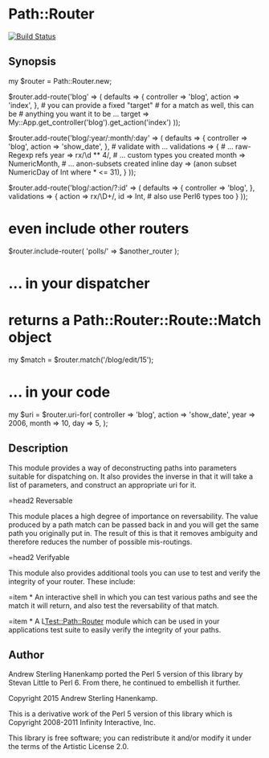 # Path::Router

[![Build Status](https://travis-ci.org/zostay/p6-Path-Router.svg?branch=master)](https://travis-ci.org/zostay/p6-Path-Router)

## Synopsis

  my $router = Path::Router.new;

  $router.add-route('blog' => (
      defaults => {
          controller => 'blog',
          action     => 'index',
      },
      # you can provide a fixed "target"
      # for a match as well, this can be
      # anything you want it to be ...
      target => My::App.get_controller('blog').get_action('index')
  ));

  $router.add-route('blog/:year/:month/:day' => (
      defaults => {
          controller => 'blog',
          action     => 'show_date',
      },
      # validate with ...
      validations => {
          # ... raw-Regexp refs
          year       => rx/\d ** 4/,
          # ... custom types you created
          month      => NumericMonth,
          # ... anon-subsets created inline
          day        => (anon subset NumericDay of Int where * <= 31),
      }
  ));

  $router.add-route('blog/:action/?:id' => (
      defaults => {
          controller => 'blog',
      },
      validations => {
          action  => rx/\D+/,
          id      => Int,  # also use Perl6 types too
      }
  ));

  # even include other routers
  $router.include-router( 'polls/' => $another_router );

  # ... in your dispatcher

  # returns a Path::Router::Route::Match object
  my $match = $router.match('/blog/edit/15');

  # ... in your code

  my $uri = $router.uri-for(
      controller => 'blog',
      action     => 'show_date',
      year       => 2006,
      month      => 10,
      day        => 5,
  );

## Description

This module provides a way of deconstructing paths into parameters
suitable for dispatching on. It also provides the inverse in that
it will take a list of parameters, and construct an appropriate
uri for it.

=head2 Reversable

This module places a high degree of importance on reversability.
The value produced by a path match can be passed back in and you
will get the same path you originally put in. The result of this
is that it removes ambiguity and therefore reduces the number of
possible mis-routings.

=head2 Verifyable

This module also provides additional tools you can use to test
and verify the integrity of your router. These include:

=item * An interactive shell in which you can test various paths and see the
match it will return, and also test the reversability of that match.

=item * A L<Test::Path::Router> module which can be used in your applications
test suite to easily verify the integrity of your paths.

## Author

Andrew Sterling Hanenkamp ported the Perl 5 version of this library by Stevan
Little to Perl 6. From there, he continued to embellish it further.

Copyright 2015 Andrew Sterling Hanenkamp.

This is a derivative work of the Perl 5 version of this library which is
Copyright 2008-2011 Infinity Interactive, Inc.

This library is free software; you can redistribute it and/or modify it under
the terms of the Artistic License 2.0.
